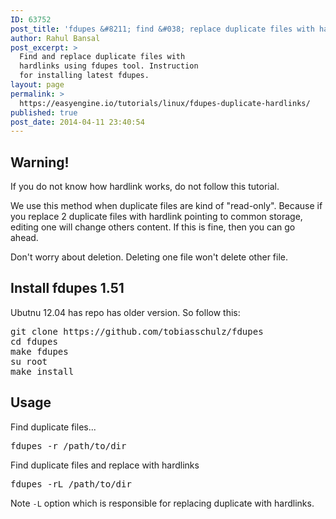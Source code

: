 ```yaml
---
ID: 63752
post_title: 'fdupes &#8211; find &#038; replace duplicate files with hardlinks'
author: Rahul Bansal
post_excerpt: >
  Find and replace duplicate files with
  hardlinks using fdupes tool. Instruction
  for installing latest fdupes.
layout: page
permalink: >
  https://easyengine.io/tutorials/linux/fdupes-duplicate-hardlinks/
published: true
post_date: 2014-04-11 23:40:54
---
```

<h2>Warning!</h2>
If you do not know how hardlink works, do not follow this tutorial.

We use this method when duplicate files are kind of "read-only". Because if you replace 2 duplicate files with hardlink pointing to common storage, editing one will change others content. If this is fine, then you can go ahead.

Don't worry about deletion. Deleting one file won't delete other file.
<h2>Install fdupes 1.51</h2>
Ubutnu 12.04 has repo has older version. So follow this:
<pre class="no-highlight">git clone https://github.com/tobiasschulz/fdupes
cd fdupes
make fdupes
su root
make install</pre>
<h2>Usage</h2>
Find duplicate files...
<pre class="no-highlight">fdupes -r /path/to/dir</pre>
Find duplicate files and replace with hardlinks
<pre class="no-highlight">fdupes -rL /path/to/dir</pre>
Note <code>-L</code> option which is responsible for replacing duplicate with hardlinks.